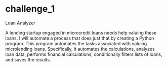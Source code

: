 # challenge_1
Loan Analyzer

A lending startup engaged in microcredit loans needs help valuing these loans. I will automate a process that does just that by creating a Python program. This program automates the tasks associated with valuing microlending loans. Specifically, it automates the calculations, analyzes loan data, performs financial calculations, conditionally filters lists of loans, and saves the results.
